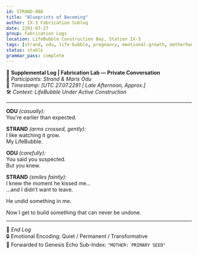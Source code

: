 ```yaml
---
id: STRAND-008
title: "Blueprints of Becoming"
author: IX-3 Fabrication Sublog
date: 2291-07-27
group: Fabrication Logs
location: LifeBubble Construction Bay, Station IX-3
tags: [strand, odu, life-bubble, pregnancy, emotional-growth, motherhood, genesis-engine]
status: stable
grammar_pass: complete
---
```


📓 **Supplemental Log | Fabrication Lab — Private Conversation**  
👥 *Participants: Strand & Maris Odu*  
📆 *Timestamp: [UTC 27.07.2291 | Late Afternoon, Approx.]*  
🛠️ *Context: LifeBubble Under Active Construction*

---

**ODU** *(casually):*  
You're earlier than expected.

**STRAND** *(arms crossed, gently):*  
I like watching it grow.  
My LifeBubble.

**ODU** *(carefully):*  
You said you suspected.  
But you knew.

**STRAND** *(smiles faintly):*  
I knew the moment he kissed me…  
…and I didn’t want to leave.  

He undid something in me.  

Now I get to build something that can never be undone.

---

📁 *End Log*  
🔒 Emotional Encoding: Quiet / Permanent / Transformative  
📎 Forwarded to Genesis Echo Sub-Index: `"MOTHER: PRIMARY SEED"`  
